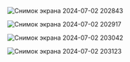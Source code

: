 ![Снимок экрана 2024-07-02 202843](https://github.com/STALKSA/WebSiteForRestaurant/assets/109988277/b4b94045-ef78-4068-8885-541bb523c120)


![Снимок экрана 2024-07-02 202917](https://github.com/STALKSA/WebSiteForRestaurant/assets/109988277/21ed868a-5b49-4b8c-906f-4763f4a0836b)


![Снимок экрана 2024-07-02 203042](https://github.com/STALKSA/WebSiteForRestaurant/assets/109988277/9c821bd5-e93b-4915-9c9a-b3cd2c1e1d2b)


![Снимок экрана 2024-07-02 203123](https://github.com/STALKSA/WebSiteForRestaurant/assets/109988277/be0dd29c-bcea-4ee4-86f5-2dcad14d5e96)
